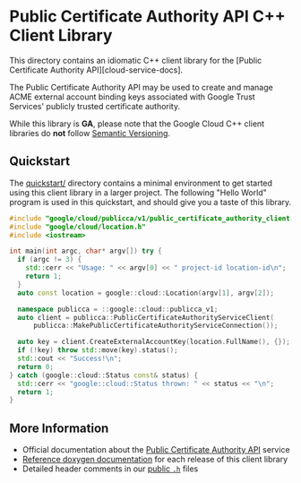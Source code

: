 # Public Certificate Authority API C++ Client Library

This directory contains an idiomatic C++ client library for the \[Public
Certificate Authority API\]\[cloud-service-docs\].

The Public Certificate Authority API may be used to create and manage ACME
external account binding keys associated with Google Trust Services' publicly
trusted certificate authority.

While this library is **GA**, please note that the Google Cloud C++ client
libraries do **not** follow [Semantic Versioning](https://semver.org/).

## Quickstart

The [quickstart/](quickstart/README.md) directory contains a minimal environment
to get started using this client library in a larger project. The following
"Hello World" program is used in this quickstart, and should give you a taste of
this library.

<!-- inject-quickstart-start -->

```cc
#include "google/cloud/publicca/v1/public_certificate_authority_client.h"
#include "google/cloud/location.h"
#include <iostream>

int main(int argc, char* argv[]) try {
  if (argc != 3) {
    std::cerr << "Usage: " << argv[0] << " project-id location-id\n";
    return 1;
  }
  auto const location = google::cloud::Location(argv[1], argv[2]);

  namespace publicca = ::google::cloud::publicca_v1;
  auto client = publicca::PublicCertificateAuthorityServiceClient(
      publicca::MakePublicCertificateAuthorityServiceConnection());

  auto key = client.CreateExternalAccountKey(location.FullName(), {});
  if (!key) throw std::move(key).status();
  std::cout << "Success!\n";
  return 0;
} catch (google::cloud::Status const& status) {
  std::cerr << "google::cloud::Status thrown: " << status << "\n";
  return 1;
}
```

<!-- inject-quickstart-end -->

## More Information

- Official documentation about the
  [Public Certificate Authority API][cloud-service-docs] service
- [Reference doxygen documentation][doxygen-link] for each release of this
  client library
- Detailed header comments in our [public `.h`][source-link] files

[cloud-service-docs]: https://cloud.google.com/certificate-manager/docs/public-ca
[doxygen-link]: https://cloud.google.com/cpp/docs/reference/publicca/latest/
[source-link]: https://github.com/googleapis/google-cloud-cpp/tree/main/google/cloud/publicca
